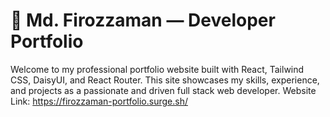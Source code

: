 # 💼 Md. Firozzaman — Developer Portfolio

Welcome to my professional portfolio website built with React, Tailwind CSS, DaisyUI, and React Router. This site showcases my skills, experience, and projects as a passionate and driven full stack web developer.
Website Link: https://firozzaman-portfolio.surge.sh/
